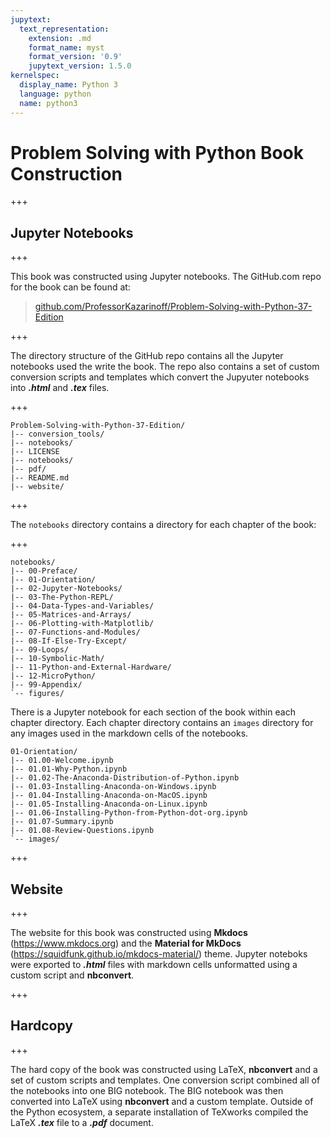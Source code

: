 ```yaml
---
jupytext:
  text_representation:
    extension: .md
    format_name: myst
    format_version: '0.9'
    jupytext_version: 1.5.0
kernelspec:
  display_name: Python 3
  language: python
  name: python3
---
```


# Problem Solving with Python Book Construction

+++

## Jupyter Notebooks

+++

This book was constructed using Jupyter notebooks. The GitHub.com repo for the book can be found at:
    
 > [github.com/ProfessorKazarinoff/Problem-Solving-with-Python-37-Edition](https://github.com/ProfessorKazarinoff/Problem-Solving-with-Python-37-Edition)

+++

The directory structure of the GitHub repo contains all the Jupyter notebooks used the write the book. The repo also contains a set of custom conversion scripts and templates which convert the Jupyuter notebooks into **_.html_** and **_.tex_** files.

+++

```text
Problem-Solving-with-Python-37-Edition/
|-- conversion_tools/
|-- notebooks/
|-- LICENSE
|-- notebooks/
|-- pdf/
|-- README.md
|-- website/
```

+++

The ```notebooks``` directory contains a directory for each chapter of the book:

+++

```text
notebooks/
|-- 00-Preface/
|-- 01-Orientation/
|-- 02-Jupyter-Notebooks/
|-- 03-The-Python-REPL/
|-- 04-Data-Types-and-Variables/
|-- 05-Matrices-and-Arrays/
|-- 06-Plotting-with-Matplotlib/
|-- 07-Functions-and-Modules/
|-- 08-If-Else-Try-Except/
|-- 09-Loops/
|-- 10-Symbolic-Math/
|-- 11-Python-and-External-Hardware/
|-- 12-MicroPython/
|-- 99-Appendix/
`-- figures/
```

There is a Jupyter notebook for each section of the book within each chapter directory. Each chapter directory contains an ```images``` directory for any images used in the markdown cells of the notebooks.

```text
01-Orientation/
|-- 01.00-Welcome.ipynb
|-- 01.01-Why-Python.ipynb
|-- 01.02-The-Anaconda-Distribution-of-Python.ipynb
|-- 01.03-Installing-Anaconda-on-Windows.ipynb
|-- 01.04-Installing-Anaconda-on-MacOS.ipynb
|-- 01.05-Installing-Anaconda-on-Linux.ipynb
|-- 01.06-Installing-Python-from-Python-dot-org.ipynb
|-- 01.07-Summary.ipynb
|-- 01.08-Review-Questions.ipynb
`-- images/
```

+++

## Website

+++

The website for this book was constructed using **Mkdocs** (https://www.mkdocs.org) and the **Material for MkDocs** (https://squidfunk.github.io/mkdocs-material/) theme. Jupyter noteboks were exported to **_.html_** files with markdown cells unformatted using a custom script and **nbconvert**.

+++

## Hardcopy

+++

The hard copy of the book was constructed using LaTeX, **nbconvert** and a set of custom scripts and templates. One conversion script combined all of the notebooks into one BIG notebook.  The BIG notebook was then converted into LaTeX using **nbconvert** and a custom template. Outside of the Python ecosystem, a separate installation of TeXworks compiled the LaTeX **_.tex_** file to a **_.pdf_** document.

```{code-cell} ipython3

```
